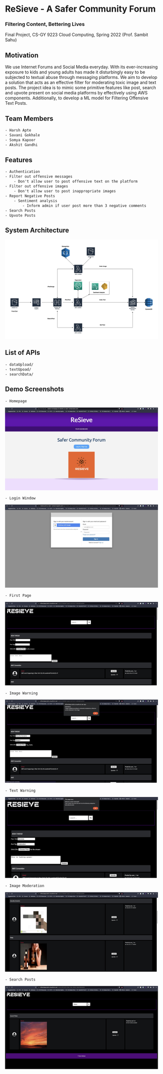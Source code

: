 # ReSieve - A Safer Community Forum
### Filtering Content, Bettering Lives

Final Project, CS-GY 9223 Cloud Computing, Spring 2022 (Prof. Sambit Sahu)

## Motivation

We use Internet Forums and Social Media everyday. With its ever-increasing exposure to kids and young adults has made it disturbingly easy to be subjected to textual abuse through messaging platforms. We aim to develop a solution that acts as an effective filter for moderating toxic image and text posts. The project idea is to mimic some primitive features like post, search and upvote present on social media platforms by effectively using AWS components. Additionally, to develop a ML model for Filtering Offensive Text Posts.

## Team Members

    - Harsh Apte
    - Savani Gokhale
    - Somya Kapoor
    - Akshit Gandhi

## Features
    - Authentication
    - Filter out offensive messages
        - Don't allow user to post offensive text on the platform 
    - Filter out offensive images
        - Don't allow user to post inappropriate images
    - Report Negative Posts
        - Sentiment analysis
            - Inform admin if user post more than 3 negative comments
    - Search Posts
    - Upvote Posts

## System Architecture

![diagram](Images/System_Architecture.jpeg)

## List of APIs

    - dataUpload/
    - textUpoad/
    - searchData/

## Demo Screenshots

    - Homepage 

![diagram](Images/Homepage.jpeg)

    - Login Window

![diagram](Images/Login_Window.jpeg)

    - First Page

![diagram](Images/Firstpage.jpeg)

    - Image Warning

![diagram](Images/Image_Warning.jpeg)

    - Text Warning

![diagram](Images/Text_Warning.jpeg)

    - Image Moderation

![diagram](Images/Image_Moderation.jpeg)

    - Search Posts

![diagram](Images/Search.jpeg)